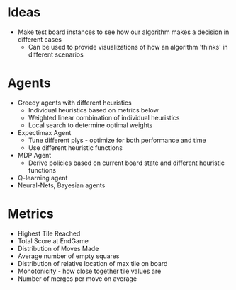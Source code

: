 # Ideas
* Make test board instances to see how our algorithm makes a decision in different cases
  - Can be used to provide visualizations of how an algorithm 'thinks' in different scenarios

# Agents
* Greedy agents with different heuristics
  - Individual heuristics based on metrics below
  - Weighted linear combination of individual heuristics
  - Local search to determine optimal weights
* Expectimax Agent
  - Tune different plys - optimize for both performance and time
  - Use different heuristic functions 
* MDP Agent
  - Derive policies based on current board state and different heuristic functions
* Q-learning agent
* Neural-Nets, Bayesian agents

# Metrics
* Highest Tile Reached
* Total Score at EndGame
* Distribution of Moves Made
* Average number of empty squares
* Distribution of relative location of max tile on board
* Monotonicity - how close together tile values are
* Number of merges per move on average
